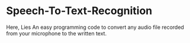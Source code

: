 # Speech-To-Text-Recognition
Here, Lies An easy programming code to convert any audio file recorded from your microphone to the written text.
